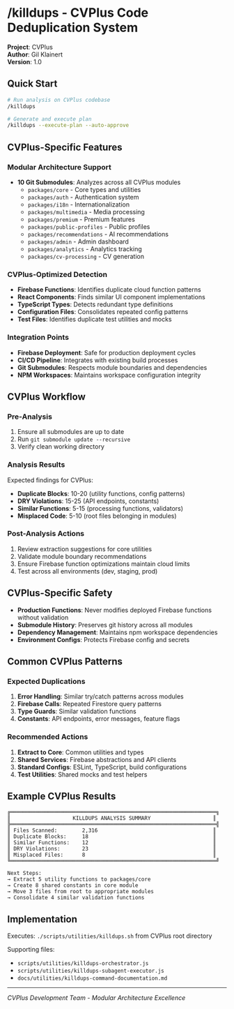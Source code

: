 # /killdups - CVPlus Code Deduplication System

**Project**: CVPlus  
**Author**: Gil Klainert  
**Version**: 1.0  

## Quick Start

```bash
# Run analysis on CVPlus codebase
/killdups

# Generate and execute plan
/killdups --execute-plan --auto-approve
```

## CVPlus-Specific Features

### Modular Architecture Support
- **10 Git Submodules**: Analyzes across all CVPlus modules
  - `packages/core` - Core types and utilities
  - `packages/auth` - Authentication system
  - `packages/i18n` - Internationalization
  - `packages/multimedia` - Media processing
  - `packages/premium` - Premium features  
  - `packages/public-profiles` - Public profiles
  - `packages/recommendations` - AI recommendations
  - `packages/admin` - Admin dashboard
  - `packages/analytics` - Analytics tracking
  - `packages/cv-processing` - CV generation

### CVPlus-Optimized Detection
- **Firebase Functions**: Identifies duplicate cloud function patterns
- **React Components**: Finds similar UI component implementations  
- **TypeScript Types**: Detects redundant type definitions
- **Configuration Files**: Consolidates repeated config patterns
- **Test Files**: Identifies duplicate test utilities and mocks

### Integration Points
- **Firebase Deployment**: Safe for production deployment cycles
- **CI/CD Pipeline**: Integrates with existing build processes
- **Git Submodules**: Respects module boundaries and dependencies
- **NPM Workspaces**: Maintains workspace configuration integrity

## CVPlus Workflow

### Pre-Analysis
1. Ensure all submodules are up to date
2. Run `git submodule update --recursive`
3. Verify clean working directory

### Analysis Results
Expected findings for CVPlus:
- **Duplicate Blocks**: 10-20 (utility functions, config patterns)
- **DRY Violations**: 15-25 (API endpoints, constants)
- **Similar Functions**: 5-15 (processing functions, validators)
- **Misplaced Code**: 5-10 (root files belonging in modules)

### Post-Analysis Actions
1. Review extraction suggestions for core utilities
2. Validate module boundary recommendations
3. Ensure Firebase function optimizations maintain cloud limits
4. Test across all environments (dev, staging, prod)

## CVPlus-Specific Safety
- **Production Functions**: Never modifies deployed Firebase functions without validation
- **Submodule History**: Preserves git history across all modules
- **Dependency Management**: Maintains npm workspace dependencies
- **Environment Configs**: Protects Firebase config and secrets

## Common CVPlus Patterns

### Expected Duplications
1. **Error Handling**: Similar try/catch patterns across modules
2. **Firebase Calls**: Repeated Firestore query patterns
3. **Type Guards**: Similar validation functions
4. **Constants**: API endpoints, error messages, feature flags

### Recommended Actions
1. **Extract to Core**: Common utilities and types
2. **Shared Services**: Firebase abstractions and API clients  
3. **Standard Configs**: ESLint, TypeScript, build configurations
4. **Test Utilities**: Shared mocks and test helpers

## Example CVPlus Results

```
╔══════════════════════════════════════════════════════════════════╗
║                    KILLDUPS ANALYSIS SUMMARY                    ║
╠══════════════════════════════════════════════════════════════════╣
║ Files Scanned:        2,316                                     ║
║ Duplicate Blocks:     18                                        ║ 
║ Similar Functions:    12                                        ║
║ DRY Violations:       23                                        ║
║ Misplaced Files:      8                                         ║
╚══════════════════════════════════════════════════════════════════╝

Next Steps:
→ Extract 5 utility functions to packages/core
→ Create 8 shared constants in core module  
→ Move 3 files from root to appropriate modules
→ Consolidate 4 similar validation functions
```

## Implementation

Executes: `./scripts/utilities/killdups.sh` from CVPlus root directory

Supporting files:
- `scripts/utilities/killdups-orchestrator.js`
- `scripts/utilities/killdups-subagent-executor.js`
- `docs/utilities/killdups-command-documentation.md`

---
*CVPlus Development Team - Modular Architecture Excellence*